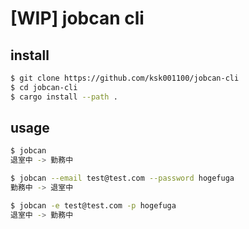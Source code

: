 # [**WIP**] jobcan cli

## install

```bash
$ git clone https://github.com/ksk001100/jobcan-cli
$ cd jobcan-cli
$ cargo install --path .
```

## usage
```bash
$ jobcan
退室中 -> 勤務中

$ jobcan --email test@test.com --password hogefuga
勤務中 -> 退室中

$ jobcan -e test@test.com -p hogefuga
退室中 -> 勤務中
```